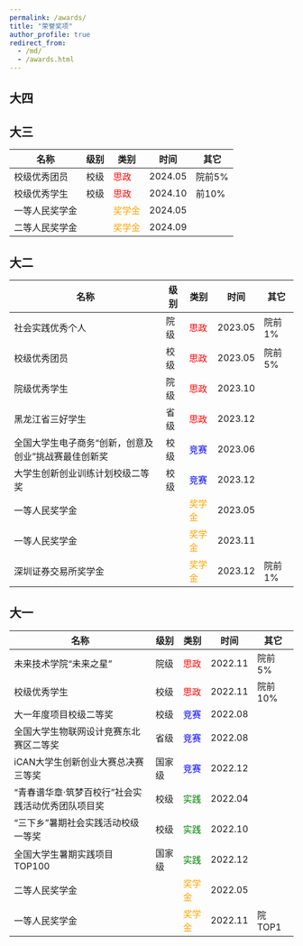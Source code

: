 ```yaml
---
permalink: /awards/
title: "荣誉奖项"
author_profile: true
redirect_from: 
  - /md/
  - /awards.html
---
```

## 大四

## 大三

| 名称 | 级别 | 类别 | 时间 | 其它 |
| - | - | - | - | - |
| 校级优秀团员 | 校级 | <span style="color: red;">思政</span> | 2024.05 | 院前5% |
| 校级优秀学生 | 校级 | <span style="color: red;">思政</span> | 2024.10 | 前10% |
| 一等人民奖学金 | | <span style="color: orange;">奖学金</span> | 2024.05 | |
| 二等人民奖学金 | | <span style="color: orange;">奖学金</span> | 2024.09 | |

## 大二

| 名称 | 级别 | 类别 | 时间 | 其它 |
| - | - | - | - | - |
| 社会实践优秀个人 | 院级 | <span style="color: red;">思政</span> | 2023.05 | 院前1% |
| 校级优秀团员 | 校级 | <span style="color: red;">思政</span> | 2023.05 | 院前5% |
| 院级优秀学生 | 院级 | <span style="color: red;">思政</span> | 2023.10 | |
| 黑龙江省三好学生 | 省级 | <span style="color: red;">思政</span> | 2023.12 | |
| 全国大学生电子商务“创新，创意及创业”挑战赛最佳创新奖 | 校级 | <span style="color: blue;">竞赛</span> | 2023.06 | |
| 大学生创新创业训练计划校级二等奖 | 校级 | <span style="color: blue;">竞赛</span> | 2023.12 | |
| 一等人民奖学金 | | <span style="color: orange;">奖学金</span> | 2023.05 | |
| 一等人民奖学金 | | <span style="color: orange;">奖学金</span> | 2023.11 | |
| 深圳证券交易所奖学金 | | <span style="color: orange;">奖学金</span> | 2023.12 | 院前1% |

## 大一

| 名称 | 级别 | 类别 | 时间 | 其它 |
| - | - | - | - | - |
| 未来技术学院“未来之星” | 院级 | <span style="color: red;">思政</span> | 2022.11 | 院前5% |
| 校级优秀学生 | 校级 | <span style="color: red;">思政</span> | 2022.11 | 院前10% |
| 大一年度项目校级二等奖 | 校级 | <span style="color: blue;">竞赛</span> | 2022.08 | |
| 全国大学生物联网设计竞赛东北赛区二等奖 | 省级 | <span style="color: blue;">竞赛</span> | 2022.08 | |
| iCAN大学生创新创业大赛总决赛三等奖 | 国家级 | <span style="color: blue;">竞赛</span> | 2022.12 | |
| “青春谱华章·筑梦百校行”社会实践活动优秀团队项目奖 | 校级 | <span style="color: green;">实践</span> | 2022.04 | |
| “三下乡”暑期社会实践活动校级一等奖 | 校级 | <span style="color: green;">实践</span> | 2022.10 | |
| 全国大学生暑期实践项目TOP100 | 国家级 | <span style="color: green;">实践</span> | 2022.12 | |
| 二等人民奖学金 | | <span style="color: orange;">奖学金</span> | 2022.05 | |
| 一等人民奖学金 | | <span style="color: orange;">奖学金</span> | 2022.11 | 院TOP1 |

